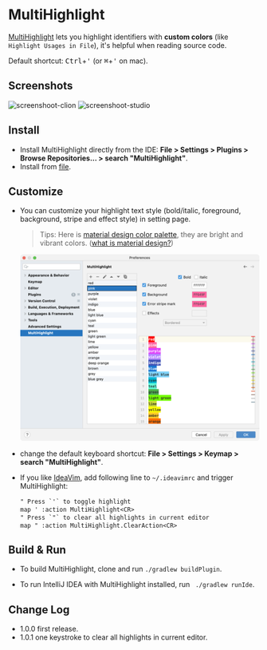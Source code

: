 # MultiHighlight

[MultiHighlight](https://plugins.jetbrains.com/plugin/9511-multihighlight) lets you highlight identifiers with <b>custom colors</b> (like `Highlight Usages in File`), it's helpful when reading source code.

Default shortcut: <kbd>Ctrl</kbd>+<kbd>'</kbd> (or <kbd>⌘</kbd>+<kbd>'</kbd> on mac).

## Screenshots

![screenshoot-clion](https://raw.githubusercontent.com/huoguangjin/MultiHighlight/master/screenshot/screen-default.png)
![screenshoot-studio](https://raw.githubusercontent.com/huoguangjin/MultiHighlight/master/screenshot/screen-darcula.png)

## Install

+ Install MultiHighlight directly from the IDE: **File > Settings > Plugins > Browse Repositories... > search "MultiHighlight"**.
+ Install from [file](https://github.com/huoguangjin/MultiHighlight/releases).

## Customize

+ You can customize your highlight text style (bold/italic, foreground, background, stripe and effect style) in setting page.

    > Tips: Here is [material design color palette](https://github.com/huoguangjin/MultiHighlight/blob/master/palette.json), they are bright and vibrant colors. ([what is material design?](https://material.io/guidelines/style/color.html))

    ![screenshoot-default](https://raw.githubusercontent.com/huoguangjin/MultiHighlight/master/screenshot/setting-default.png)

+ change the default keyboard shortcut: **File > Settings > Keymap > search "MultiHighlight"**.

+ If you like [IdeaVim](https://plugins.jetbrains.com/plugin/164), add following line to `~/.ideavimrc` and trigger MultiHighlight:

    ```vim
    " Press `'` to toggle highlight
    map ' :action MultiHighlight<CR>
    " Press `"` to clear all highlights in current editor
    map " :action MultiHighlight.ClearAction<CR>
    ```

## Build & Run

+ To build MultiHighlight, clone and run `./gradlew buildPlugin`.

+ To run IntelliJ IDEA with MultiHighlight installed, run ` ./gradlew runIde`.

## Change Log

- 1.0.0 first release.
- 1.0.1 one keystroke to clear all highlights in current editor.
